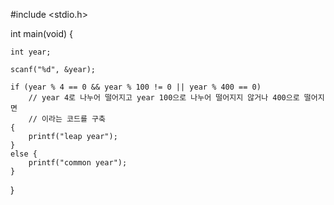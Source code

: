 #include <stdio.h>

int main(void) {

	int year;

	scanf("%d", &year);

	if (year % 4 == 0 && year % 100 != 0 || year % 400 == 0)
		// year 4로 나누어 떨어지고 year 100으로 나누어 떨어지지 않거나 400으로 떨어지면
		// 이라는 코드를 구축
	{
		printf("leap year");
	}
	else {
		printf("common year");
	}
}
